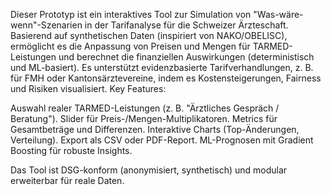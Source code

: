 Dieser Prototyp ist ein interaktives Tool zur Simulation von "Was-wäre-wenn"-Szenarien in der Tarifanalyse für die Schweizer Ärzteschaft. Basierend auf synthetischen Daten (inspiriert von NAKO/OBELISC), ermöglicht es die Anpassung von Preisen und Mengen für TARMED-Leistungen und berechnet die finanziellen Auswirkungen (deterministisch und ML-basiert). Es unterstützt evidenzbasierte Tarifverhandlungen, z. B. für FMH oder Kantonsärztevereine, indem es Kostensteigerungen, Fairness und Risiken visualisiert.
Key Features:

Auswahl realer TARMED-Leistungen (z. B. "Ärztliches Gespräch / Beratung").
Slider für Preis-/Mengen-Multiplikatoren.
Metrics für Gesamtbeträge und Differenzen.
Interaktive Charts (Top-Änderungen, Verteilung).
Export als CSV oder PDF-Report.
ML-Prognosen mit Gradient Boosting für robuste Insights.

Das Tool ist DSG-konform (anonymisiert, synthetisch) und modular erweiterbar für reale Daten.
